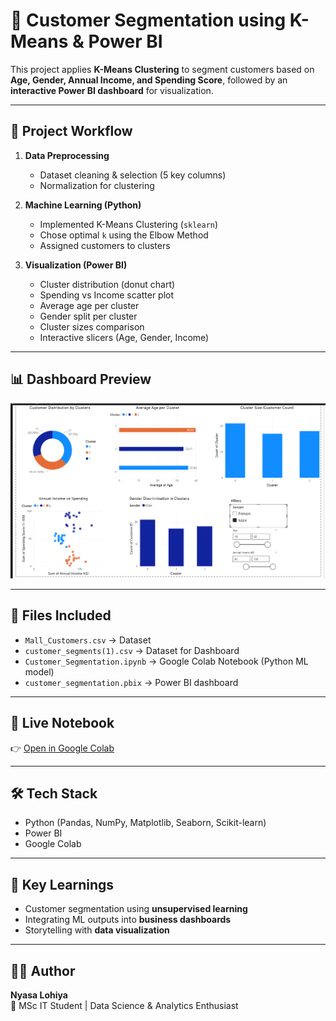 # 🛒 Customer Segmentation using K-Means & Power BI

This project applies **K-Means Clustering** to segment customers based on **Age, Gender, Annual Income, and Spending Score**, followed by an **interactive Power BI dashboard** for visualization.  

---

## 🚀 Project Workflow
1. **Data Preprocessing**
   - Dataset cleaning & selection (5 key columns)
   - Normalization for clustering  

2. **Machine Learning (Python)**
   - Implemented K-Means Clustering (`sklearn`)
   - Chose optimal `k` using the Elbow Method
   - Assigned customers to clusters  

3. **Visualization (Power BI)**
   - Cluster distribution (donut chart)
   - Spending vs Income scatter plot
   - Average age per cluster
   - Gender split per cluster
   - Cluster sizes comparison
   - Interactive slicers (Age, Gender, Income)

---

## 📊 Dashboard Preview
![Dashboard Overview](Dashboard.png)

---

## 📂 Files Included
- `Mall_Customers.csv` → Dataset
- `customer_segments(1).csv` -> Dataset for Dashboard
- `Customer_Segmentation.ipynb` → Google Colab Notebook (Python ML model)  
- `customer_segmentation.pbix` → Power BI dashboard  

---

## 🔗 Live Notebook
👉 [Open in Google Colab](https://colab.research.google.com/drive/1bIIql3na15gg9MkHzZdD_0C84uKcCsNG?usp=sharing)

---

## 🛠️ Tech Stack
- Python (Pandas, NumPy, Matplotlib, Seaborn, Scikit-learn)  
- Power BI  
- Google Colab  

---

## 📌 Key Learnings
- Customer segmentation using **unsupervised learning**  
- Integrating ML outputs into **business dashboards**  
- Storytelling with **data visualization**  

---

## 👩‍💻 Author
**Nyasa Lohiya**  
📍 MSc IT Student | Data Science & Analytics Enthusiast  

